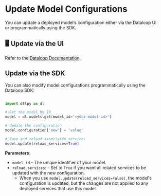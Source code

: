 # Update Model Configurations

You can update a deployed model’s configuration either via the Dataloop UI or programmatically using the SDK.

## 🖥️ Update via the UI

Refer to the [Dataloop Documentation](https://docs.dataloop.ai/docs/model-versions#update-model-configurations).

## Update via the SDK

You can also modify model configurations programmatically using the Dataloop SDK:

```python

import dtlpy as dl

# Get the model by ID
model = dl.models.get(model_id='<your-model-id>')

# Update the configuration
model.configuration['new'] = 'value'

# Save and reload associated services
model.update(reload_services=True)

```

**Parameters**:

- `model_id` – The unique identifier of your model.
- `reload_services`:
    – Set to `True` if you want all related services to be updated with the new configuration.
    - When you use `model.update(reload_services=False)`, the model's configuration is updated, but the changes are not applied to any deployed services that use this model.
